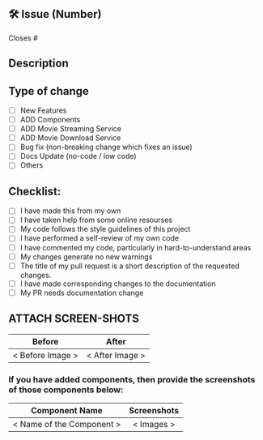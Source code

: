 <!-- If your PR fixes an open issue, use `Closes #101` to link your PR with the issue. #101 stands for the issue number you are fixing -->

## 🛠️ Issue (Number)

<!-- Example: #104 -->

Closes #

## Description

<!-- Please include a summary of the change. Please also include relevant motivation and context. List any dependencies that are required for this change. -->

## Type of change

<!----Please delete options that are not relevant.And in order to tick the check box just add x inside them for example [x] like this----->

- [ ] New Features
- [ ] ADD Components
- [ ] ADD Movie Streaming Service
- [ ] ADD Movie Download Service
- [ ] Bug fix (non-breaking change which fixes an issue)
- [ ] Docs Update (no-code / low code)
- [ ] Others

<!-- In case You selected Others in this section please provide the title here -->

## Checklist:

<!----Please delete options that are not relevant.And in order to tick the check box just but x inside them for example [x] like this----->

- [ ] I have made this from my own
- [ ] I have taken help from some online resourses
- [ ] My code follows the style guidelines of this project
- [ ] I have performed a self-review of my own code
- [ ] I have commented my code, particularly in hard-to-understand areas
- [ ] My changes generate no new warnings
- [ ] The title of my pull request is a short description of the requested changes.
- [ ] I have made corresponding changes to the documentation
- [ ] My PR needs documentation change

## ATTACH SCREEN-SHOTS

<!-- please fill the below table with screenshots of before and after (after your changes), You can use the drag&drop method.
Just delete the '< Before Image >' and with the text cursor ther drah and drop your image from file explorer -->

|      Before      |      After      |
| :--------------: | :-------------: |
| < Before Image > | < After Image > |

### If you have added components, then provide the screenshots of those components below:

|      Component Name       | Screenshots |
| :-----------------------: | :---------: |
| < Name of the Component > | < Images >  |
